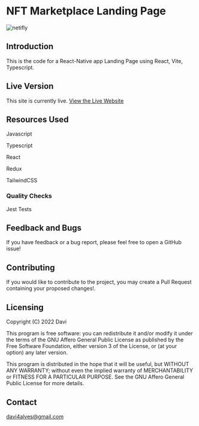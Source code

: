 # NFT Marketplace Landing Page

![netifly](https://user-images.githubusercontent.com/107776531/195631105-d2c0c41c-546b-4360-98ad-2d2556e647f4.png)


## Introduction

This is the code for a React-Native app Landing Page using React, Vite, Typescript.

## Live Version

This site is currently live. [View the Live Website]

## Resources Used

Javascript

Typescript

React

Redux

TailwindCSS

### Quality Checks

Jest Tests

## Feedback and Bugs

If you have feedback or a bug report, please feel free to open a GitHub issue!

## Contributing

If you would like to contribute to the project, you may create a Pull Request containing your proposed changes!.

## Licensing

Copyright (C) 2022 Davi

This program is free software: you can redistribute it and/or modify it under the terms of the GNU Affero General Public License as published by the Free Software Foundation, either version 3 of the License, or (at your option) any later version.

This program is distributed in the hope that it will be useful, but WITHOUT ANY WARRANTY; without even the implied warranty of MERCHANTABILITY or FITNESS FOR A PARTICULAR PURPOSE. See the GNU Affero General Public License for more details.

## Contact

davi4alves@gmail.com



[View the Live Website]:https://market-placenft.netlify.app/
